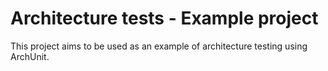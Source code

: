 # Architecture tests - Example project

This project aims to be used as an example of architecture testing using ArchUnit.
